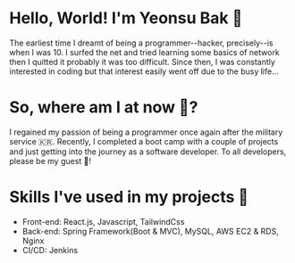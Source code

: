 # Hello, World! I'm Yeonsu Bak 👋
The earliest time I dreamt of being a programmer--hacker, precisely--is when I was 10.
I surfed the net and tried learning some basics of network then I quitted it probably it was too difficult.
Since then, I was constantly interested in coding but that interest easily went off due to the busy life...

# So, where am I at now 👀?
I regained my passion of being a programmer once again after the military service :kr:.
Recently, I completed a boot camp with a couple of projects and just getting into the journey as a software developer. To all developers, please be my guest 🤗!

# Skills I've used in my projects 🚀
- Front-end: React.js, Javascript, TailwindCss
- Back-end: Spring Framework(Boot & MVC), MySQL, AWS EC2 & RDS, Nginx
- CI/CD: Jenkins
